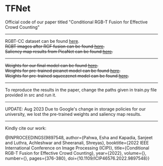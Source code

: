 # TFNet


Official code of our paper titled "Conditional RGB-T Fusion for Effective Crowd Counting"

------------------------------

RGBT-CC dataset can be found [here](https://github.com/chen-judge/RGBTCrowdCounting).<br />
~~RGBT images after RGF fusion can be found [here](https://drive.google.com/drive/folders/1kt1G34CcDf6TLXKGStxa-InYDkLwAT92?usp=sharing).<br />~~
~~Saliency map results from PicaNet can be found [here](https://drive.google.com/drive/folders/15VzDiCiNzsODfo-lsPnW6nn42mQ9YvhV?usp=sharing).<br />~~

------------------------------

~~Weights for our final model can be found [here](https://drive.google.com/file/d/10BrC1XWS9X-STt_DuAFGl0UnWq1YZNF0/view?usp=sharing).<br />~~
~~Weights for pre-trained picanet model can be found [here](https://drive.google.com/file/d/16sC8_0uLhwbJHEumNQiklGKgRzAb4bN4/view?usp=sharing).<br />~~
~~Weights for pre-trained squeezenet model can be found [here](https://drive.google.com/file/d/1N-Lh6LXVfEweGRVWfvaHYVtzWuFha1_0/view?usp=sharing).<br />~~

------------------------------

To reproduce the results in the paper, change the paths given in train.py file provided in src and run it.

------------------------------

UPDATE: Aug 2023
Due to Google's change in storage policies for our university, we lost the pre-trained weights and saliency map results.

------------------------------


Kindly cite our work:

@INPROCEEDINGS{9897548,
  author={Pahwa, Esha and Kapadia, Sanjeet and Luthra, Achleshwar and Sheeranali, Shreyas},
  booktitle={2022 IEEE International Conference on Image Processing (ICIP)}, 
  title={Conditional RGB-T Fusion for Effective Crowd Counting}, 
  year={2022},
  volume={},
  number={},
  pages={376-380},
  doi={10.1109/ICIP46576.2022.9897548}}
